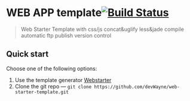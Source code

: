 WEB APP template[![Build Status](https://travis-ci.org/devWayne/web-starter-template.svg?branch=master)](https://travis-ci.org/devWayne/web-starter-template)
============

> Web Starter Template with
> css/js concat&uglify
> less&jade compile
> automatic ftp publish
> version control

## Quick start

Choose one of the following options:

1. Use the template generator 
   [Webstarter](https://github.com/devWayne/webstarter) 
2. Clone the git repo — `git clone
   https://github.com/devWayne/web-starter-template.git`
